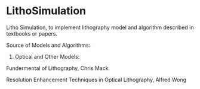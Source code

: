 # LithoSimulation
Litho Simulation, to implement lithography model and algorithm described in textbooks or papers.

Source of Models and Algorithms:

1) Optical and Other Models:

Fundermental of Lithography, Chris Mack

Resolution Enhancement Techniques in Optical Lithography, Alfred Wong
